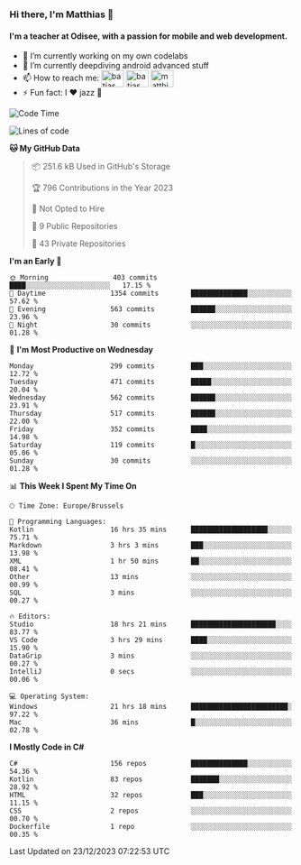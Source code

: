 ### Hi there, I'm Matthias 👋

#### I'm a teacher at Odisee, with a passion for mobile and web development.

- 🔭 I’m currently working on my own codelabs
- 🌱 I’m currently deepdiving android advanced stuff
- 📫 How to reach me: <a href="https://dev.to/batjas" target="_blank"><img align="center" src="https://raw.githubusercontent.com/rahuldkjain/github-profile-readme-generator/master/src/images/icons/Social/devto.svg" alt="batjas" height="30" width="40" /></a>
<a href="https://twitter.com/batjas" target="_blank"><img align="center" src="https://raw.githubusercontent.com/rahuldkjain/github-profile-readme-generator/master/src/images/icons/Social/twitter.svg" alt="batjas" height="30" width="40" /></a>
<a href="https://linkedin.com/in/matthiasdruwé" target="_blank"><img align="center" src="https://raw.githubusercontent.com/rahuldkjain/github-profile-readme-generator/master/src/images/icons/Social/linked-in-alt.svg" alt="matthiasdruwé" height="30" width="40" /></a>
- ⚡ Fun fact: I ❤ jazz 🎷


<!--START_SECTION:waka-->
![Code Time](http://img.shields.io/badge/Code%20Time-960%20hrs%2043%20mins-blue)

![Lines of code](https://img.shields.io/badge/From%20Hello%20World%20I%27ve%20Written-2.6%20million%20lines%20of%20code-blue)

**🐱 My GitHub Data** 

> 📦 251.6 kB Used in GitHub's Storage 
 > 
> 🏆 796 Contributions in the Year 2023
 > 
> 🚫 Not Opted to Hire
 > 
> 📜 9 Public Repositories 
 > 
> 🔑 43 Private Repositories 
 > 
**I'm an Early 🐤** 

```text
🌞 Morning                403 commits         ████░░░░░░░░░░░░░░░░░░░░░   17.15 % 
🌆 Daytime                1354 commits        ██████████████░░░░░░░░░░░   57.62 % 
🌃 Evening                563 commits         ██████░░░░░░░░░░░░░░░░░░░   23.96 % 
🌙 Night                  30 commits          ░░░░░░░░░░░░░░░░░░░░░░░░░   01.28 % 
```
📅 **I'm Most Productive on Wednesday** 

```text
Monday                   299 commits         ███░░░░░░░░░░░░░░░░░░░░░░   12.72 % 
Tuesday                  471 commits         █████░░░░░░░░░░░░░░░░░░░░   20.04 % 
Wednesday                562 commits         ██████░░░░░░░░░░░░░░░░░░░   23.91 % 
Thursday                 517 commits         ██████░░░░░░░░░░░░░░░░░░░   22.00 % 
Friday                   352 commits         ████░░░░░░░░░░░░░░░░░░░░░   14.98 % 
Saturday                 119 commits         █░░░░░░░░░░░░░░░░░░░░░░░░   05.06 % 
Sunday                   30 commits          ░░░░░░░░░░░░░░░░░░░░░░░░░   01.28 % 
```


📊 **This Week I Spent My Time On** 

```text
🕑︎ Time Zone: Europe/Brussels

💬 Programming Languages: 
Kotlin                   16 hrs 35 mins      ███████████████████░░░░░░   75.71 % 
Markdown                 3 hrs 3 mins        ███░░░░░░░░░░░░░░░░░░░░░░   13.98 % 
XML                      1 hr 50 mins        ██░░░░░░░░░░░░░░░░░░░░░░░   08.41 % 
Other                    13 mins             ░░░░░░░░░░░░░░░░░░░░░░░░░   00.99 % 
SQL                      3 mins              ░░░░░░░░░░░░░░░░░░░░░░░░░   00.27 % 

🔥 Editors: 
Studio                   18 hrs 21 mins      █████████████████████░░░░   83.77 % 
VS Code                  3 hrs 29 mins       ████░░░░░░░░░░░░░░░░░░░░░   15.90 % 
DataGrip                 3 mins              ░░░░░░░░░░░░░░░░░░░░░░░░░   00.27 % 
IntelliJ                 0 secs              ░░░░░░░░░░░░░░░░░░░░░░░░░   00.06 % 

💻 Operating System: 
Windows                  21 hrs 18 mins      ████████████████████████░   97.22 % 
Mac                      36 mins             █░░░░░░░░░░░░░░░░░░░░░░░░   02.78 % 
```

**I Mostly Code in C#** 

```text
C#                       156 repos           ██████████████░░░░░░░░░░░   54.36 % 
Kotlin                   83 repos            ███████░░░░░░░░░░░░░░░░░░   28.92 % 
HTML                     32 repos            ███░░░░░░░░░░░░░░░░░░░░░░   11.15 % 
CSS                      2 repos             ░░░░░░░░░░░░░░░░░░░░░░░░░   00.70 % 
Dockerfile               1 repo              ░░░░░░░░░░░░░░░░░░░░░░░░░   00.35 % 
```




 Last Updated on 23/12/2023 07:22:53 UTC
<!--END_SECTION:waka-->

